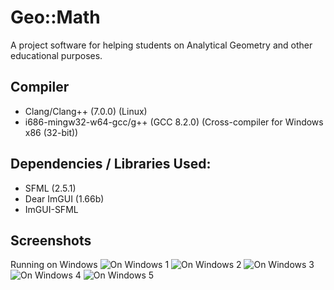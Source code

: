 # Geo::Math

A project software for helping students on Analytical Geometry and other educational purposes.

## Compiler
* Clang/Clang++ (7.0.0) (Linux)
* i686-mingw32-w64-gcc/g++ (GCC 8.2.0) (Cross-compiler for Windows x86 (32-bit))

## Dependencies / Libraries Used:
* SFML (2.5.1)
* Dear ImGUI (1.66b)
* ImGUI-SFML

## Screenshots
Running on Windows
![On Windows 1](https://github.com/flamendless/MathProject/blob/master/assets/screenshots/windows1.png)
![On Windows 2](https://github.com/flamendless/MathProject/blob/master/assets/screenshots/windows2.png)
![On Windows 3](https://github.com/flamendless/MathProject/blob/master/assets/screenshots/windows3.png)
![On Windows 4](https://github.com/flamendless/MathProject/blob/master/assets/screenshots/windows4.png)
![On Windows 5](https://github.com/flamendless/MathProject/blob/master/assets/screenshots/windows5.png)
